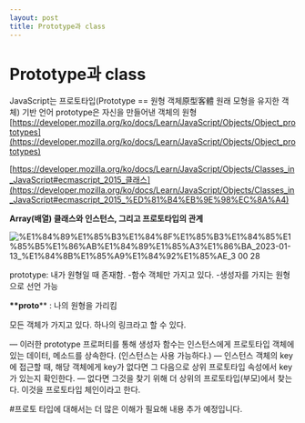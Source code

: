 ```yaml
---
layout: post
title: Prototype과 class
---
```

# Prototype과 class

JavaScript는 프로토타입(Prototype == 원형 객체原型客體 원래 모형을 유지한 객체) 기반 언어
prototype은 자신을 만들어낸 객체의 원형
[https://developer.mozilla.org/ko/docs/Learn/JavaScript/Objects/Object_prototypes](https://developer.mozilla.org/ko/docs/Learn/JavaScript/Objects/Object_prototypes)

[https://developer.mozilla.org/ko/docs/Learn/JavaScript/Objects/Classes_in_JavaScript#ecmascript_2015_클래스](https://developer.mozilla.org/ko/docs/Learn/JavaScript/Objects/Classes_in_JavaScript#ecmascript_2015_%ED%81%B4%EB%9E%98%EC%8A%A4)

****Array(배열) 클래스와 인스턴스, 그리고 프로토타입의 관계****

![%E1%84%89%E1%85%B3%E1%84%8F%E1%85%B3%E1%84%85%E1%85%B5%E1%86%AB%E1%84%89%E1%85%A3%E1%86%BA_2023-01-13_%E1%84%8B%E1%85%A9%E1%84%92%E1%85%AE_3 00 28](https://user-images.githubusercontent.com/115977201/212258542-a3123ad3-a9db-4326-b3e1-7fd6c3a3055c.png)


prototype: 내가 원형일 때 존재함.
-함수 객체만 가지고 있다.
-생성자를 가지는 원형으로 선언 가능

__**proto__** : 나의 원형을 가리킴

모든 객체가 가지고 있다.
하나의 링크라고 할 수 있다.

— 이러한 prototype 프로퍼티를 통해 생성자 함수는 인스턴스에게 프로토타입 객체에 있는 
  데이터, 메소드를 상속한다. (인스턴스는 사용 가능하다.)
— 인스턴스 객체의 key에 접근할 때, 해당 객체에게 key가 없다면 그 다음으로 
  상위 프로토타입 속성에서 key가 있는지 확인한다.
— 없다면 그것을 찾기 위해 더 상위의 프로토타입(부모)에서 찾는다. 이것을 프로토타입 체인이라고 한다.

#프로토 타입에 대해서는 더 많은 이해가 필요해 내용 추가 예정입니다.
